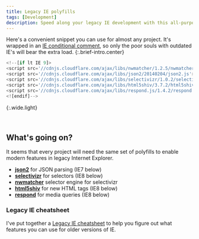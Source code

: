```yaml
---
title: Legacy IE polyfills
tags: [Development]
description: Speed along your legacy IE development with this all-purpose 7-line snippet.
---
```


Here's a convenient snippet you can use for almost any project. It's wrapped in an [IE conditional comment][concom], so only the poor souls with outdated IE's will bear the extra load.
{:.brief-intro.center}

```js
<!--[if lt IE 9]>
<script src='//cdnjs.cloudflare.com/ajax/libs/nwmatcher/1.2.5/nwmatcher.min.js'></script>
<script src='//cdnjs.cloudflare.com/ajax/libs/json2/20140204/json2.js'></script>
<script src='//cdnjs.cloudflare.com/ajax/libs/selectivizr/1.0.2/selectivizr-min.js'></script>
<script src='//cdnjs.cloudflare.com/ajax/libs/html5shiv/3.7.2/html5shiv.min.js'></script>
<script src='//cdnjs.cloudflare.com/ajax/libs/respond.js/1.4.2/respond.js'></script>
<![endif]--> 
```
{:.wide.light}

<br>

## What's going on?

It seems that every project will need the same set of polyfills to enable modern features in legacy Internet Explorer.

 - **[json2]** for JSON parsing (IE7 below)
 - **[selectivizr]** for selectors (IE8 below)
 - **[nwmatcher]** selector engine for selectivizr
 - **[html5shiv]** for new HTML tags (IE8 below)
 - **[respond]** for media queries (IE8 below)

### Legacy IE cheatsheet
I've put together a [Legacy IE cheatsheet](http://ricostacruz.com/cheatsheets/ie.html) to help you figure out what features you can use for older versions of IE.

[html5shiv]: https://code.google.com/p/html5shiv/
[json2]: https://github.com/douglascrockford/JSON-js
[respond]: https://github.com/scottjehl/Respond
[selectivizr]: http://selectivizr.com/
[concom]: http://www.quirksmode.org/css/condcom.html
[NWmatcher]: http://javascript.nwbox.com/NWMatcher/
